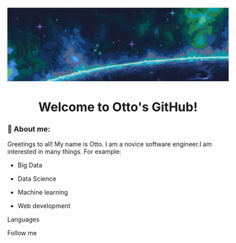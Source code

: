 ![Header](https://github.com/Ottobiss/Ottobiss/blob/main/assets/header.jpg)
<h1 align="center">Welcome to Otto's GitHub!</h1>

### :memo: About me:

Greetings to all! My name is Otto. I am a novice software engineer.I am interested in many things. For example:

- Big Data

- Data Science

- Machine learning

- Web development

Languages

Follow me